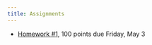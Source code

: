 ```yaml
---
title: Assignments 
---
```


- [Homework #1](homeworks/hw1.html), 100 points due Friday, May 3

<!--
- [Homework #2](homeworks/hw2.new.html), due Sunday, January 30 
- [Homework #3](homeworks/hw3.html), due Sunday, February 20 
- [Homework #4](homeworks/hw4.html), due Wednesday, March 2 
- [Final](homeworks/final.html), due Sunday, March 20 
-->
